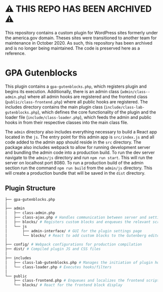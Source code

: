 # :warning: THIS REPO HAS BEEN ARCHIVED :warning:

This repository contains a custom plugin for WordPress sites formerly under the america.gov domain. Theses sites were transitioned to another team for maintenance in October 2020. As such, this repository has been archived and is no longer being maintained. The code is preserved here as a reference.

# GPA Gutenblocks

This plugin contains a `gpa-gutenblocks.php`, which registers plugin and begins its execution. Additionally, there is an admin class (`admin/class--admin.php`) where all admin hooks are registered and the frontend class (`public/class-frontend.php`) where all public hooks are registered. The includes directory contains the main plugin class (`include/class-lab-gutenblocks.php`), which defines the core functionality of the plugin and the loader file (`include/class-loader.php`), which feeds the admin and public hooks in from their respective classes into the main class file.

The `admin` directory also includes everything necessary to build a React app located in the `js`. The entry point for this admin app is `src/index.js` and all code added to the admin app should reside in the `src` directory. The package also includes webpack to allow for running development server and bundling the admin code into a production build. To run the dev server navigate to the `admin/js` directory and run `npm run start`. This will run the server on localhost port 8080. To run a production build of the admin section run the command `npm run build` from the `admin/js` directory. This will create a production bundle that will be saved in the `dist` directory.

## Plugin Structure

```bash
├── gpa-gutenblocks.php
│
├── admin
│   ├── class-admin.php
│   ├── class-ajax.php # Handles communication between server and settings page
│   ├── blocks/ # Registers custom blocks and enqueues the relevant scripts/styles
│   └── js
│       ├── admin-interface/ # GUI for the plugin settings page
│       └── blocks/ # React to add custom blocks to the Gutenberg editor
│
├── config/ # Webpack configurations for production compilation
├── dist/ # Compiled plugin JS and CSS files
│
├── includes
│   ├── class-lab-gutenblocks.php # Manages the initiation of plugin hooks and filters
│   └── class-loader.php # Executes hooks/filters
│
└── public
    ├── class-frontend.php # Enqueues and localizes the frontend scripts/styles
    └── blocks/ # React for the frontend block display
```
